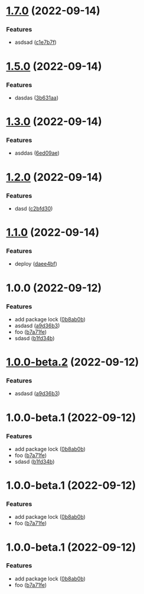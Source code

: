 # [1.7.0](https://github.com/erikhofer/test-semantic-release2/compare/v1.6.0...v1.7.0) (2022-09-14)


### Features

* asdsad ([c1e7b7f](https://github.com/erikhofer/test-semantic-release2/commit/c1e7b7ffe91f986f0d494494f10f1780572f177e))

# [1.5.0](https://github.com/erikhofer/test-semantic-release2/compare/v1.4.0...v1.5.0) (2022-09-14)


### Features

* dasdas ([3b631aa](https://github.com/erikhofer/test-semantic-release2/commit/3b631aa1ef94e34e36153afe3a37a6c0dd03c8c9))

# [1.3.0](https://github.com/erikhofer/test-semantic-release2/compare/v1.2.0...v1.3.0) (2022-09-14)


### Features

* asddas ([6ed09ae](https://github.com/erikhofer/test-semantic-release2/commit/6ed09ae134e84b495db6a96bb87b301fd63c10d4))

# [1.2.0](https://github.com/erikhofer/test-semantic-release2/compare/v1.1.0...v1.2.0) (2022-09-14)


### Features

* dasd ([c2bfd30](https://github.com/erikhofer/test-semantic-release2/commit/c2bfd308bbc637a49f6029c16253b3159ab9b138))

# [1.1.0](https://github.com/erikhofer/test-semantic-release2/compare/v1.0.0...v1.1.0) (2022-09-14)


### Features

* deploy ([daee4bf](https://github.com/erikhofer/test-semantic-release2/commit/daee4bf351e53cff18e2233cf51e6de0c03eecbf))

# 1.0.0 (2022-09-12)


### Features

* add package lock ([0b8ab0b](https://github.com/erikhofer/test-semantic-release2/commit/0b8ab0b26d2ccfea76cd16b2917a38496ab62ee4))
* asdasd ([a9d36b3](https://github.com/erikhofer/test-semantic-release2/commit/a9d36b383c342c2a27cec9395a461e7628ddf64b))
* foo ([b7a71fe](https://github.com/erikhofer/test-semantic-release2/commit/b7a71fe1a6ddfa7c8f6999875c9ba2eda18ae826))
* sdasd ([b1fd34b](https://github.com/erikhofer/test-semantic-release2/commit/b1fd34b91ad0574626e781573f7b3e6b134e546f))

# [1.0.0-beta.2](https://github.com/erikhofer/test-semantic-release2/compare/v1.0.0-beta.1...v1.0.0-beta.2) (2022-09-12)


### Features

* asdasd ([a9d36b3](https://github.com/erikhofer/test-semantic-release2/commit/a9d36b383c342c2a27cec9395a461e7628ddf64b))

# 1.0.0-beta.1 (2022-09-12)


### Features

* add package lock ([0b8ab0b](https://github.com/erikhofer/test-semantic-release2/commit/0b8ab0b26d2ccfea76cd16b2917a38496ab62ee4))
* foo ([b7a71fe](https://github.com/erikhofer/test-semantic-release2/commit/b7a71fe1a6ddfa7c8f6999875c9ba2eda18ae826))
* sdasd ([b1fd34b](https://github.com/erikhofer/test-semantic-release2/commit/b1fd34b91ad0574626e781573f7b3e6b134e546f))

# 1.0.0-beta.1 (2022-09-12)


### Features

* add package lock ([0b8ab0b](https://github.com/erikhofer/test-semantic-release2/commit/0b8ab0b26d2ccfea76cd16b2917a38496ab62ee4))
* foo ([b7a71fe](https://github.com/erikhofer/test-semantic-release2/commit/b7a71fe1a6ddfa7c8f6999875c9ba2eda18ae826))

# 1.0.0-beta.1 (2022-09-12)


### Features

* add package lock ([0b8ab0b](https://github.com/erikhofer/test-semantic-release2/commit/0b8ab0b26d2ccfea76cd16b2917a38496ab62ee4))
* foo ([b7a71fe](https://github.com/erikhofer/test-semantic-release2/commit/b7a71fe1a6ddfa7c8f6999875c9ba2eda18ae826))
